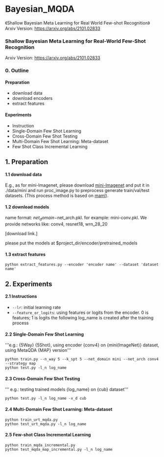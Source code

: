 # Bayesian_MQDA
《Shallow Bayesian Meta Learning for Real World Few-shot Recognition》
Arxiv Version: https://arxiv.org/abs/2101.02833


### Shallow Bayesian Meta Learning for Real-World Few-Shot Recognition
Arxiv Version: https://arxiv.org/abs/2101.02833

### 0. Outline
#### Preparation
  - download data
  - download encoders
  - extract features
#### Experiments
  - Instruction
  - Single-Domain Few Shot Learning
  - Cross-Domain Few Shot Testing
  - Multi-Domain Few Shot Learning: Meta-dataset
  - Few Shot Class Incremental Learning

## 1. Preparation
#### 1.1 download data
E.g., as for mini-Imagenet, please download [mini-Imagenet](https://drive.google.com/open?id=0B3Irx3uQNoBMQ1FlNXJsZUdYWEE) and put it in ./data/mini and run proc_image.py to preprocess generate train/val/test datasets. (This process method is based on [maml](https://github.com/cbfinn/maml)).


#### 1.2 download models
name format: $net_domain-$net_arch.pkl. for example: mini-conv.pkl.
We provide networks like: conv4, resnet18, wrn_28_20

[download link.]

please put the models at $project_dir/encoder/pretrained_models

#### 1.3 extract features

```
python extract_features.py --encoder 'encoder name' --dataset 'dataset name'
```


## 2. Experiments
#### 2.1 Instructions
* ``` --lr ```: initial learning rate
* ``` --feature_or_logits ```: using features or logits from the encoder. 0 is features; 1 is logits
the following log_name is created after the training process
#### 2.2 Single-Domain Few Shot Learning
'''e.g.: {5Way} {5Shot}, using encoder {conv4} on {mini(ImageNet)} dataset, using MetaQDA {MAP} version'''

```
python train.py --n_way 5 --k_spt 5 --net_domain mini --net_arch conv4 --strategy map
python test.py -l_n log_name
```

#### 2.3 Cross-Domain Few Shot Testing
''' e.g.: testing trained models {log_name} on {cub} dataset''' 
```
python test.py -l_n log_name -x_d cub
```
#### 2.4 Multi-Domain Few Shot Learning: Meta-dataset
```
python train_urt_mqda.py
python test_urt_mqda.py -l_n log_name
```
#### 2.5 Few-shot Class Incremental Learning
```
python train_mqda_incremental.py
python test_mqda_map_incremental.py -l_n log_name
```

